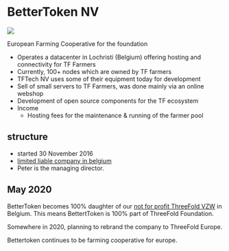 # BetterToken NV

![](./img/bettertoken_web.png)


European Farming Cooperative for the foundation

- Operates a datacenter in Lochristi (Belgium) offering hosting and connectivity for TF Farmers
- Currently, 100+ nodes which are owned by TF farmers
- TFTech NV uses some of their equipment today for development
- Sell of small servers to TF Farmers, was done mainly via an online webshop
- Development of open source components for the TF ecosystem
- Income
    - Hosting fees for the maintenance & running of the farmer pool

## structure

- started 30 November 2016
- [limited liable company in belgium](http://www.ejustice.just.fgov.be/tsv_pdf/2016/11/30/16324281.pdf)
- Peter is the managing director.

## May 2020

BetterToken becomes 100% daughter of our [not for profit ThreeFold VZW](threefold_vzw.md) in Belgium. This means BettertToken is 100% part of ThreeFold Foundation.


Somewhere in 2020, planning to rebrand the company to ThreeFold Europe.

Bettertoken continues to be farming cooperative for europe.



